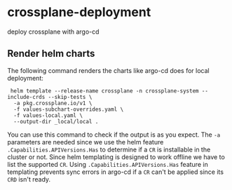# crossplane-deployment
deploy crossplane with argo-cd
## Render helm charts

The following command renders the charts like argo-cd does for local deployment:

```
 helm template --release-name crossplane -n crossplane-system --include-crds --skip-tests \
  -a pkg.crossplane.io/v1 \
  -f values-subchart-overrides.yaml \
  -f values-local.yaml \
  --output-dir _local/local . 
```

You can use this command to check if the output is as you expect. The `-a` parameters are needed since we use the
helm feature `.Capabilities.APIVersions.Has` to determine if a `CR` is installable in the cluster or not. Since
helm templating is designed to work offline we have to list the supported `CR`. Using `.Capabilities.APIVersions.Has`
feature in templating prevents sync errors in argo-cd if a `CR` can't be applied since its `CRD` isn't ready.
